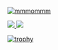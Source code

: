 <p>
  <a href="https://github.com/mmmommm/mmmommm/">
    <img src="https://komarev.com/ghpvc/?username=mmmommm" alt="mmmommm">
  </a>
</p>
<p>
  <a href="https://github.com/anuraghazra/github-readme-stats">
    <img src="https://github-readme-stats.vercel.app/api?username=mmmommm&show_icons=true&theme=vue&count_private=true">
  </a>
  
  <a href="https://github.com/anuraghazra/github-readme-stats">
    <img src="https://github-readme-stats.vercel.app/api/top-langs/?username=mmmommm&layout=compact&theme=vue">
  </a>
</p>

[![trophy](https://github-profile-trophy.vercel.app/?username=mmmommm)](https://github.com/ryo-ma/github-profile-trophy)
